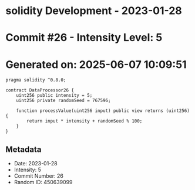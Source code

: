 ﻿# solidity Development - 2023-01-28
# Commit #26 - Intensity Level: 5
# Generated on: 2025-06-07 10:09:51
```solidity
pragma solidity ^0.8.0;

contract DataProcessor26 {
    uint256 public intensity = 5;
    uint256 private randomSeed = 767596;

    function processValue(uint256 input) public view returns (uint256) {
        return input * intensity + randomSeed % 100;
    }
}
```
## Metadata
- Date: 2023-01-28
- Intensity: 5
- Commit Number: 26
- Random ID: 450639099
